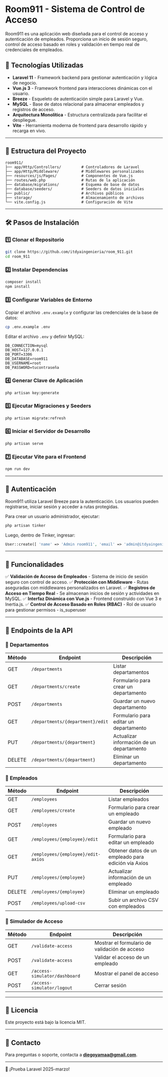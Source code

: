 # Room911 - Sistema de Control de Acceso

Room911 es una aplicación web diseñada para el control de acceso y autenticación de empleados. Proporciona un inicio de sesión seguro, control de acceso basado en roles y validación en tiempo real de credenciales de empleados.

## 🚀 Tecnologías Utilizadas

- **Laravel 11** - Framework backend para gestionar autenticación y lógica de negocio.
- **Vue.js 3** - Framework frontend para interacciones dinámicas con el usuario.
- **Breeze** - Esqueleto de autenticación simple para Laravel y Vue.
- **MySQL** - Base de datos relacional para almacenar empleados y registros de acceso.
- **Arquitectura Monolítica** - Estructura centralizada para facilitar el despliegue.
- **Vite** - Herramienta moderna de frontend para desarrollo rápido y recarga en vivo.

---

## 📂 Estructura del Proyecto

```
room911/
├── app/Http/Controllers/         # Controladores de Laravel
├── app/Http/Middleware/          # Middlewares personalizados
├── resources/js/Pages/           # Componentes de Vue.js
├── routes/web.php                # Rutas de la aplicación
├── database/migrations/          # Esquema de base de datos
├── database/seeders/             # Seeders de datos iniciales
├── public/                       # Archivos públicos
├── storage/                      # Almacenamiento de archivos
└── vite.config.js                # Configuración de Vite
```

---

## 🛠 Pasos de Instalación

### 1️⃣ Clonar el Repositorio
```sh
git clone https://github.com/itdyaingenieria/room_911.git
cd room_911
```

### 2️⃣ Instalar Dependencias
```sh
composer install
npm install
```

### 3️⃣ Configurar Variables de Entorno
Copiar el archivo `.env.example` y configurar las credenciales de la base de datos:
```sh
cp .env.example .env
```
Editar el archivo `.env` y definir MySQL:
```
DB_CONNECTION=mysql
DB_HOST=127.0.0.1
DB_PORT=3306
DB_DATABASE=room911
DB_USERNAME=root
DB_PASSWORD=tucontraseña
```

### 4️⃣ Generar Clave de Aplicación
```sh
php artisan key:generate
```

### 5️⃣ Ejecutar Migraciones y Seeders
```sh
php artisan migrate:refresh
```

### 6️⃣ Iniciar el Servidor de Desarrollo
```sh
php artisan serve
```

### 7️⃣ Ejecutar Vite para el Frontend
```sh
npm run dev
```

---

## 🔑 Autenticación
Room911 utiliza Laravel Breeze para la autenticación. Los usuarios pueden registrarse, iniciar sesión y acceder a rutas protegidas.

Para crear un usuario administrador, ejecutar:
```sh
php artisan tinker
```
Luego, dentro de Tinker, ingresar:
```php
User::create([ 'name' => 'Admin room911', 'email' => 'admin@itdyaingenieria.com', 'password' => bcrypt('pass2025'), 'is_superuser'=> '1' ]);
```

---

## 📌 Funcionalidades

✅ **Validación de Acceso de Empleados** - Sistema de inicio de sesión seguro con control de acceso.
✅ **Protección con Middleware** - Rutas aseguradas con middlewares personalizados en Laravel.
✅ **Registros de Acceso en Tiempo Real** - Se almacenan inicios de sesión y actividades en MySQL.
✅ **Interfaz Dinámica con Vue.js** - Frontend construido con Vue 3 e Inertia.js.
✅ **Control de Acceso Basado en Roles (RBAC)** -  Rol de usuario para gestionar permisos - is_superuser

---

## 📄 Endpoints de la API

### 🔹 **Departamentos**
| Método | Endpoint                     | Descripción |
|--------|------------------------------|-------------|
| GET    | `/departments`               | Listar departamentos |
| GET    | `/departments/create`        | Formulario para crear un departamento |
| POST   | `/departments`               | Guardar un nuevo departamento |
| GET    | `/departments/{department}/edit` | Formulario para editar un departamento |
| PUT    | `/departments/{department}`  | Actualizar información de un departamento |
| DELETE | `/departments/{department}`  | Eliminar un departamento |

### 🔹 **Empleados**
| Método | Endpoint                     | Descripción |
|--------|------------------------------|-------------|
| GET    | `/employees`                 | Listar empleados |
| GET    | `/employees/create`          | Formulario para crear un empleado |
| POST   | `/employees`                 | Guardar un nuevo empleado |
| GET    | `/employees/{employee}/edit` | Formulario para editar un empleado |
| GET    | `/employees/{employee}/edit-axios` | Obtener datos de un empleado para edición vía Axios |
| PUT    | `/employees/{employee}`      | Actualizar información de un empleado |
| DELETE | `/employees/{employee}`      | Eliminar un empleado |
| POST   | `/employees/upload-csv`      | Subir un archivo CSV con empleados |

### 🔹 **Simulador de Acceso**
| Método | Endpoint                     | Descripción |
|--------|------------------------------|-------------|
| GET    | `/validate-access`           | Mostrar el formulario de validación de acceso |
| POST   | `/validate-access`           | Validar el acceso de un empleado |
| GET    | `/access-simulator/dashboard` | Mostrar el panel de acceso |
| POST   | `/access-simulator/logout`   | Cerrar sesión |

---

## 📝 Licencia

Este proyecto está bajo la licencia MIT.

---

## 📧 Contacto
Para preguntas o soporte, contacta a **diegoyamaa@gmail.com**.

---

🎉 ¡Prueba Laravel 2025-marzo! 


